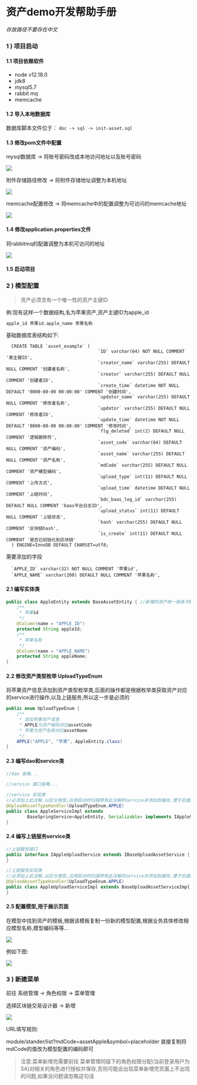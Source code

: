 # 资产demo开发帮助手册
*存放路径不要存在中文*

### 1 ) 项目启动

#### 1.1 项目依赖软件
- node v12.18.0
- jdk8
- mysql5.7
- rabbit mq
- memcache

#### 1.2 导入本地数据库
数据库脚本文件位于：
`doc -> sql -> init-asset.sql`

#### 1.3 修改pom文件中配置

mysql数据库 -> 将账号密码改成本地访问地址以及账号密码

![](doc/image/image13.png)

附件存储路径修改 -> 将附件存储地址调整为本机地址

![](doc/image/image17.png)


memcache配置修改 -> 将memcache中的配置调整为可访问的memcache地址

![](doc/image/image16.png)

#### 1.4 修改application.properties文件

将rabbitmq的配置调整为本机可访问的地址

![](doc/image/image14.png)

#### 1.5 启动项目


### 2 ) 模型配置

> 资产必须含有一个唯一性的资产主键ID

例:现有这样一个数据结构,名为苹果资产,资产主键ID为apple_id

```javascript
apple_id 苹果id,apple_name 苹果名称 
```

基础数据库表结构如下:

```mysql
  CREATE TABLE `asset_example` (
                                   `ID` varchar(64) NOT NULL COMMENT '表主键ID',
                                   `creator_name` varchar(255) DEFAULT NULL COMMENT '创建者名称',
                                   `creator` varchar(255) DEFAULT NULL COMMENT '创建者ID',
                                   `create_time` datetime NOT NULL DEFAULT '0000-00-00 00:00:00' COMMENT '创建时间',
                                   `updator_name` varchar(255) DEFAULT NULL COMMENT '修改者名称',
                                   `updator` varchar(255) DEFAULT NULL COMMENT '修改者ID',
                                   `update_time` datetime NOT NULL DEFAULT '0000-00-00 00:00:00' COMMENT '修改时间',
                                   `flg_deleted` int(2) DEFAULT NULL COMMENT '逻辑删除符',
                                   `asset_code` varchar(64) DEFAULT NULL COMMENT '资产编码',
                                   `asset_name` varchar(255) DEFAULT NULL COMMENT '资产名称',
                                   `mdCode` varchar(255) DEFAULT NULL COMMENT '资产模型编码',
                                   `upload_type` int(11) DEFAULT NULL COMMENT '上传方式',
                                   `upload_time` datetime DEFAULT NULL COMMENT '上链时间',
                                   `bdc_baas_log_id` varchar(255) DEFAULT NULL COMMENT 'baas平台日志ID',
                                   `upload_status` int(11) DEFAULT NULL COMMENT '上链状态',
                                   `hash` varchar(255) DEFAULT NULL COMMENT '区块链hash',
                                   `is_create` int(11) DEFAULT NULL COMMENT '是否已初始化到区块链'
  ) ENGINE=InnoDB DEFAULT CHARSET=utf8;
```

需要添加的字段

```mysql
  `APPLE_ID` varchar(32) NOT NULL COMMENT '苹果id',
  `APPLE_NAME` varchar(200) DEFAULT NULL COMMENT '苹果名称',
```



#### 2.1 编写实体类

```java
public class AppleEntity extends BaseAssetEntity { //新增的资产统一继承于BaseAssetEntity
    /**
     * 苹果id
     */
    @Column(name = "APPLE_ID")
    protected String appleId;
    /**
     * 苹果名称
     */
    @Column(name = "APPLE_NAME")
    protected String appleName;
}
```



#### 2.2 修改资产类型枚举 UploadTypeEnum

将苹果资产信息添加到资产类型枚举类,后面的操作都是根据枚举类获取资产对应的service进行操作,以及上链服务,所以这一步是必须的

```java
public enum UploadTypeEnum {
    /**
     * 添加苹果资产信息
     * APPLE为资产编码对应assetCode
     * 苹果为资产名称对应assetName
     */
    APPLE("APPLE", "苹果", AppleEntity.class)
}
```



#### 2.3 编写dao和service类

```java
//dao 省略...

//service 接口省略...

//service 实现类
//必须加上此注解,以区分类型,应用启动时扫描带有此注解的service并添加到缓存,便于后面的上链操作
@UploadAssetTypeHandler(UploadTypeEnum.APPLE)
public class AppleServiceImpl extends
        BaseSpringService<AppleEntity, Serializable> implements IAppleService {
}
```



#### 2.4 编写上链服务service类

```java
//上链服务接口
public interface IAppleUploadService extends IBaseUploadAssetService {
}

//上链服务实现类
//必须加上此注解,以区分类型,应用启动时扫描带有此注解的service并添加到缓存,便于后面的上链操作
@UploadAssetTypeHandler(UploadTypeEnum.APPLE)
public class AppleUploadServiceImpl extends BaseUploadAssetServiceImpl implements IAppleUploadService {
}
```



#### 2.5 配置模型,用于展示页面

在模型中找到资产的模板,根据该模板复制一份新的模型配置,根据业务具体修改相应模型名称,模型编码等等...

![](doc/image/image11.png)

例如下图:

![](doc/image/image12.png)



### 3 ) 新建菜单

前往 系统管理 -> 角色权限 -> 菜单管理

选择区块链交易设计器 -> 新增

![](doc/image/image10.png)

URL填写规则:

module/stander/list?mdCode=assetApple&symbol=placeholder 直接复制将mdCode的值改为模型配置的编码即可

> 注意:菜单新增完需要前往 菜单管理同级下的角色权限分配(当前登录用户为SA)对相关的角色进行授权并保存,否则可能会出现菜单新增完页面上不出现的问题,如果没问题请忽略这句话
